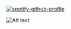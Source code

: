 [![spotify-github-profile](https://spotify-github-profile.kittinanx.com/api/view?uid=gtavernini22&cover_image=true&theme=default&show_offline=false&background_color=121212&interchange=false)](https://github.com/kittinan/spotify-github-profile)

![Alt text](https://spotify-recently-played-readme.vercel.app/api?user=gtavernini22&width=320)
